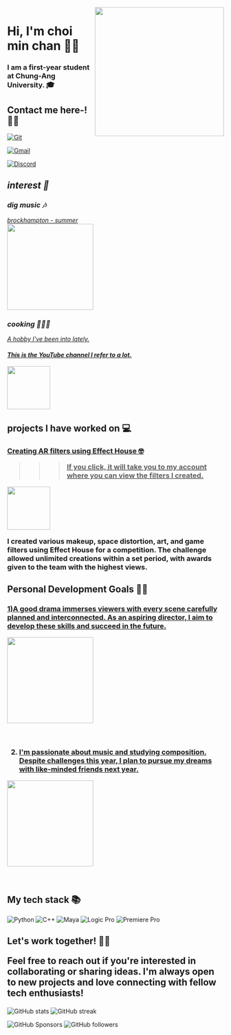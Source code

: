 <img align="right" src="https://www.cau.ac.kr/cau/img/about/ui1_a_1.png" width="300"/> 




<h1> Hi, I'm choi min chan 🙋🏻
<h3>
  I am a first-year student at Chung-Ang University. 🎓
  

</h3>
<h2> Contact me here-! 🤙🏻 </h2>
 
[![Git](https://img.shields.io/badge/-Git-F05032?style=for-the-badge&logo=git&logoColor=ffffff)](https://github.com/chan107)

[![Gmail](https://img.shields.io/badge/Gmail-red?style=for-the-badge&logo=gmail&logoColor=white)](mailto:min050924@gmail.com)


[![Discord](https://img.shields.io/discord/1191237524853641319?logo=discord&logoColor=white)](https://discord.gg/https://discord.gg/m3rjgYuh)

<p>
  <em>
    <h2>
      interest 🧐
    </h2>
   <h3>
<h3>dig music 🎶</h3>
<a href="https://www.youtube.com/watch?v=p38xW-IjvOc">
  brockhampton - summer
</a>
<br>
<img src="https://i1.sndcdn.com/artworks-000306241173-oeq6eq-t500x500.jpg" height="200px" />


 <h3>cooking 🧑🏻‍🍳</h3>
 <a href="https://www.youtube.com/@notorious_foodie">
A hobby I've been into lately.
<h4>
  This is the YouTube channel I refer to a lot.
</h4>
 

<img src="https://yt3.googleusercontent.com/ytc/AIdro_mjPOB8h-cMEZq3ctWbl3AHfCcNiO_vgr5Gym-NJAlDXJ4=s900-c-k-c0x00ffffff-no-rj" height="100px"/> </a>
</h3>
</em>
</em>
</p>


<h2>
 projects I have worked on 💻 
</h2>
<h3>
  <a href="https://www.tiktok.com/@hunmin0209?is_from_webapp=1&sender_device=pc">
    Creating AR filters using Effect House 🤓
    
    
  
>>> If you click, it will take you to my account where you can view the filters I created.
>>>
  <img src="https://encrypted-tbn0.gstatic.com/images?q=tbn:ANd9GcRnzB1xr0ZFTFxYuDse9TSOMZiUwGJ1w3ZSmA&s" height="100px"/> </a>
    
>>> 
I created various makeup, space distortion, art, and game filters using Effect House for a competition. The challenge allowed unlimited creations within a set period, with awards given to the team with the highest views.




 
</h3>

<h2>
  Personal Development Goals ✌🏻
</h2>
<h3>
  <a href="https://www.youtube.com/watch?v=F8bsJsGXYq0">


    




  1)A good drama immerses viewers with every scene carefully planned and interconnected. As an aspiring director, I aim to develop these skills and succeed in the future.
    
    
  
  
  <img src="https://upload.wikimedia.org/wikipedia/en/0/0b/House_of_Cards_season_1.png" height="200px"/> </a>
</h3>
<br />

<h3>
   <a href="https://www.youtube.com/watch?v=HmAsUQEFYGI">

     
 2) I'm passionate about music and studying composition. Despite challenges this year, I plan to pursue my dreams with like-minded friends next year.


  <img src="https://i.scdn.co/image/ab67616d00001e027005885df706891a3c182a57" height="200px"/> </a>
</h3>

<br />
<h2> My tech stack 📚 </h2>


![Python](https://img.shields.io/badge/-Python-3776AB?style-for-the-badge&logo=python&logoColor=ffffff)
![C++](https://img.shields.io/badge/-C++-00599C?style-for-the-badge&logo=c%2B%2B&logoColor=ffffff)
![Maya](https://img.shields.io/badge/-Maya-000000?style-for-the-badge&logo=autodesk&logoColor=ffffff)
![Logic Pro](https://img.shields.io/badge/-Logic%20Pro-A8B9CC?style-for-the-badge&logo=apple&logoColor=ffffff)
![Premiere Pro](https://img.shields.io/badge/-Premiere%20Pro-9999FF?style-for-the-badge&logo=adobe-premiere-pro&logoColor=ffffff)





<h2>
  Let's work together! 🫶🏻

Feel free to reach out if you're interested in collaborating or sharing ideas. I'm always open to new projects and love connecting with fellow tech enthusiasts!


</h2>



![GitHub stats](https://github-readme-stats.vercel.app/api?username=chan107&show_icons=true&theme=radical)
![GitHub streak](https://github-readme-streak-stats.herokuapp.com/?user=chan107&theme=radical)


![GitHub Sponsors](https://img.shields.io/github/sponsors/chan107)
![GitHub followers](https://img.shields.io/github/followers/chan107)

